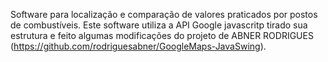 Software para localização e comparação de valores praticados por postos de combustíveis.
Este software utiliza a API Google javascritp tirado sua estrutura e feito algumas modificações do projeto de ABNER RODRIGUES (https://github.com/rodriguesabner/GoogleMaps-JavaSwing).
